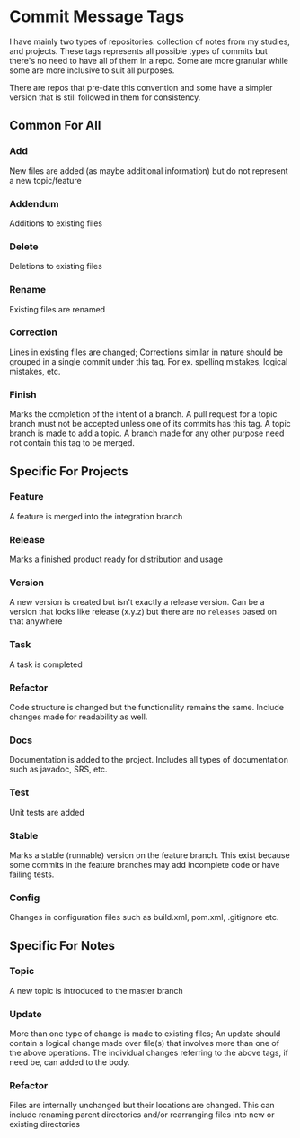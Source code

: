 # Commit Message Tags

I have mainly two types of repositories: collection of notes from my studies,
and projects. These tags represents all possible types of commits but there's
no need to have all of them in a repo. Some are more granular while some are
more inclusive to suit all purposes.

There are repos that pre-date this convention and some have a simpler version
that is still followed in them for consistency.

## Common For All

### Add

New files are added (as maybe additional information) but do not represent a
new topic/feature

### Addendum

Additions to existing files

### Delete

Deletions to existing files

### Rename

Existing files are renamed

### Correction

Lines in existing files are changed; Corrections similar in nature should be grouped
in a single commit under this tag. For ex. spelling mistakes, logical mistakes, etc.

### Finish

Marks the completion of the intent of a branch. A pull request for a topic branch
must not be accepted unless one of its commits has this tag. A topic branch is made
to add a topic. A branch made for any other purpose need not contain this tag to
be merged.

## Specific For Projects

### Feature

A feature is merged into the integration branch

### Release

Marks a finished product ready for distribution and usage

### Version

A new version is created but isn't exactly a release version. Can be a version
that looks like release (x.y.z) but there are no `releases` based on that anywhere

### Task

A task is completed

### Refactor <!-- markdownlint-disable MD024 -->

Code structure is changed but the functionality remains the same. Include changes
made for readability as well.

### Docs

Documentation is added to the project. Includes all types of documentation such
as javadoc, SRS, etc.

### Test

Unit tests are added

### Stable

Marks a stable (runnable) version on the feature branch. This exist because some
commits in the feature branches may add incomplete code or have failing tests.

### Config

Changes in configuration files such as build.xml, pom.xml, .gitignore etc.

## Specific For Notes

### Topic

A new topic is introduced to the master branch

### Update

More than one type of change is made to existing files; An update should contain
a logical change made over file(s) that involves more than one of the above operations.
The individual changes referring to the above tags, if need be, can added to the
body.

### Refactor

Files are internally unchanged but their locations are changed. This can include
renaming parent directories and/or rearranging files into new or existing directories
